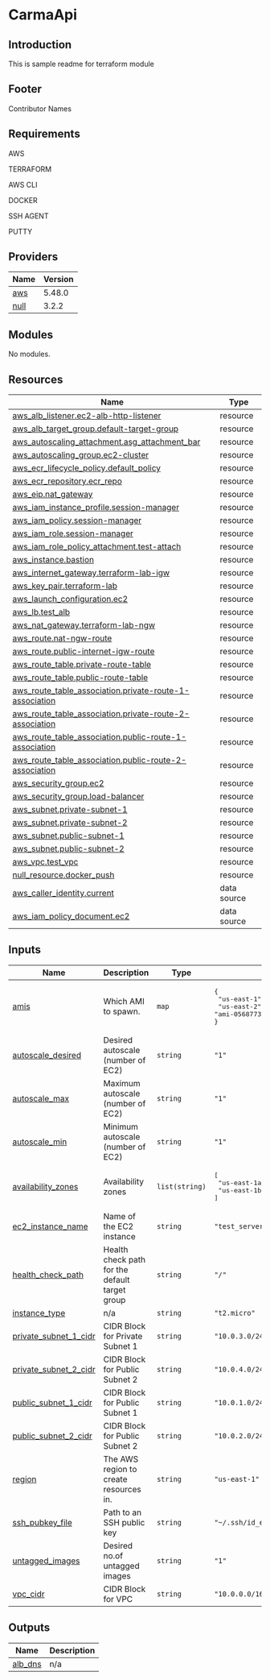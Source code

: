 # CarmaApi
## Introduction
This is sample readme for terraform module
<!-- BEGIN_AUTOMATED_TF_DOCS_BLOCK -->
<!-- END_AUTOMATED_TF_DOCS_BLOCK -->
## Footer
Contributor Names
<!-- BEGIN_TF_DOCS -->
## Requirements

AWS

TERRAFORM

AWS CLI

DOCKER

SSH AGENT

PUTTY

## Providers

| Name | Version |
|------|---------|
| <a name="provider_aws"></a> [aws](#provider\_aws) | 5.48.0 |
| <a name="provider_null"></a> [null](#provider\_null) | 3.2.2 |

## Modules

No modules.

## Resources

| Name | Type |
|------|------|
| [aws_alb_listener.ec2-alb-http-listener](https://registry.terraform.io/providers/hashicorp/aws/latest/docs/resources/alb_listener) | resource |
| [aws_alb_target_group.default-target-group](https://registry.terraform.io/providers/hashicorp/aws/latest/docs/resources/alb_target_group) | resource |
| [aws_autoscaling_attachment.asg_attachment_bar](https://registry.terraform.io/providers/hashicorp/aws/latest/docs/resources/autoscaling_attachment) | resource |
| [aws_autoscaling_group.ec2-cluster](https://registry.terraform.io/providers/hashicorp/aws/latest/docs/resources/autoscaling_group) | resource |
| [aws_ecr_lifecycle_policy.default_policy](https://registry.terraform.io/providers/hashicorp/aws/latest/docs/resources/ecr_lifecycle_policy) | resource |
| [aws_ecr_repository.ecr_repo](https://registry.terraform.io/providers/hashicorp/aws/latest/docs/resources/ecr_repository) | resource |
| [aws_eip.nat_gateway](https://registry.terraform.io/providers/hashicorp/aws/latest/docs/resources/eip) | resource |
| [aws_iam_instance_profile.session-manager](https://registry.terraform.io/providers/hashicorp/aws/latest/docs/resources/iam_instance_profile) | resource |
| [aws_iam_policy.session-manager](https://registry.terraform.io/providers/hashicorp/aws/latest/docs/resources/iam_policy) | resource |
| [aws_iam_role.session-manager](https://registry.terraform.io/providers/hashicorp/aws/latest/docs/resources/iam_role) | resource |
| [aws_iam_role_policy_attachment.test-attach](https://registry.terraform.io/providers/hashicorp/aws/latest/docs/resources/iam_role_policy_attachment) | resource |
| [aws_instance.bastion](https://registry.terraform.io/providers/hashicorp/aws/latest/docs/resources/instance) | resource |
| [aws_internet_gateway.terraform-lab-igw](https://registry.terraform.io/providers/hashicorp/aws/latest/docs/resources/internet_gateway) | resource |
| [aws_key_pair.terraform-lab](https://registry.terraform.io/providers/hashicorp/aws/latest/docs/resources/key_pair) | resource |
| [aws_launch_configuration.ec2](https://registry.terraform.io/providers/hashicorp/aws/latest/docs/resources/launch_configuration) | resource |
| [aws_lb.test_alb](https://registry.terraform.io/providers/hashicorp/aws/latest/docs/resources/lb) | resource |
| [aws_nat_gateway.terraform-lab-ngw](https://registry.terraform.io/providers/hashicorp/aws/latest/docs/resources/nat_gateway) | resource |
| [aws_route.nat-ngw-route](https://registry.terraform.io/providers/hashicorp/aws/latest/docs/resources/route) | resource |
| [aws_route.public-internet-igw-route](https://registry.terraform.io/providers/hashicorp/aws/latest/docs/resources/route) | resource |
| [aws_route_table.private-route-table](https://registry.terraform.io/providers/hashicorp/aws/latest/docs/resources/route_table) | resource |
| [aws_route_table.public-route-table](https://registry.terraform.io/providers/hashicorp/aws/latest/docs/resources/route_table) | resource |
| [aws_route_table_association.private-route-1-association](https://registry.terraform.io/providers/hashicorp/aws/latest/docs/resources/route_table_association) | resource |
| [aws_route_table_association.private-route-2-association](https://registry.terraform.io/providers/hashicorp/aws/latest/docs/resources/route_table_association) | resource |
| [aws_route_table_association.public-route-1-association](https://registry.terraform.io/providers/hashicorp/aws/latest/docs/resources/route_table_association) | resource |
| [aws_route_table_association.public-route-2-association](https://registry.terraform.io/providers/hashicorp/aws/latest/docs/resources/route_table_association) | resource |
| [aws_security_group.ec2](https://registry.terraform.io/providers/hashicorp/aws/latest/docs/resources/security_group) | resource |
| [aws_security_group.load-balancer](https://registry.terraform.io/providers/hashicorp/aws/latest/docs/resources/security_group) | resource |
| [aws_subnet.private-subnet-1](https://registry.terraform.io/providers/hashicorp/aws/latest/docs/resources/subnet) | resource |
| [aws_subnet.private-subnet-2](https://registry.terraform.io/providers/hashicorp/aws/latest/docs/resources/subnet) | resource |
| [aws_subnet.public-subnet-1](https://registry.terraform.io/providers/hashicorp/aws/latest/docs/resources/subnet) | resource |
| [aws_subnet.public-subnet-2](https://registry.terraform.io/providers/hashicorp/aws/latest/docs/resources/subnet) | resource |
| [aws_vpc.test_vpc](https://registry.terraform.io/providers/hashicorp/aws/latest/docs/resources/vpc) | resource |
| [null_resource.docker_push](https://registry.terraform.io/providers/hashicorp/null/latest/docs/resources/resource) | resource |
| [aws_caller_identity.current](https://registry.terraform.io/providers/hashicorp/aws/latest/docs/data-sources/caller_identity) | data source |
| [aws_iam_policy_document.ec2](https://registry.terraform.io/providers/hashicorp/aws/latest/docs/data-sources/iam_policy_document) | data source |

## Inputs

| Name | Description | Type | Default | Required |
|------|-------------|------|---------|:--------:|
| <a name="input_amis"></a> [amis](#input\_amis) | Which AMI to spawn. | `map` | <pre>{<br>  "us-east-1": "ami-07caf09b362be10b8",<br>  "us-east-2": "ami-0568773882d492fc8"<br>}</pre> | no |
| <a name="input_autoscale_desired"></a> [autoscale\_desired](#input\_autoscale\_desired) | Desired autoscale (number of EC2) | `string` | `"1"` | no |
| <a name="input_autoscale_max"></a> [autoscale\_max](#input\_autoscale\_max) | Maximum autoscale (number of EC2) | `string` | `"1"` | no |
| <a name="input_autoscale_min"></a> [autoscale\_min](#input\_autoscale\_min) | Minimum autoscale (number of EC2) | `string` | `"1"` | no |
| <a name="input_availability_zones"></a> [availability\_zones](#input\_availability\_zones) | Availability zones | `list(string)` | <pre>[<br>  "us-east-1a",<br>  "us-east-1b"<br>]</pre> | no |
| <a name="input_ec2_instance_name"></a> [ec2\_instance\_name](#input\_ec2\_instance\_name) | Name of the EC2 instance | `string` | `"test_server"` | no |
| <a name="input_health_check_path"></a> [health\_check\_path](#input\_health\_check\_path) | Health check path for the default target group | `string` | `"/"` | no |
| <a name="input_instance_type"></a> [instance\_type](#input\_instance\_type) | n/a | `string` | `"t2.micro"` | no |
| <a name="input_private_subnet_1_cidr"></a> [private\_subnet\_1\_cidr](#input\_private\_subnet\_1\_cidr) | CIDR Block for Private Subnet 1 | `string` | `"10.0.3.0/24"` | no |
| <a name="input_private_subnet_2_cidr"></a> [private\_subnet\_2\_cidr](#input\_private\_subnet\_2\_cidr) | CIDR Block for Public Subnet 2 | `string` | `"10.0.4.0/24"` | no |
| <a name="input_public_subnet_1_cidr"></a> [public\_subnet\_1\_cidr](#input\_public\_subnet\_1\_cidr) | CIDR Block for Public Subnet 1 | `string` | `"10.0.1.0/24"` | no |
| <a name="input_public_subnet_2_cidr"></a> [public\_subnet\_2\_cidr](#input\_public\_subnet\_2\_cidr) | CIDR Block for Public Subnet 2 | `string` | `"10.0.2.0/24"` | no |
| <a name="input_region"></a> [region](#input\_region) | The AWS region to create resources in. | `string` | `"us-east-1"` | no |
| <a name="input_ssh_pubkey_file"></a> [ssh\_pubkey\_file](#input\_ssh\_pubkey\_file) | Path to an SSH public key | `string` | `"~/.ssh/id_ed25519.pub"` | no |
| <a name="input_untagged_images"></a> [untagged\_images](#input\_untagged\_images) | Desired no.of untagged images | `string` | `"1"` | no |
| <a name="input_vpc_cidr"></a> [vpc\_cidr](#input\_vpc\_cidr) | CIDR Block for VPC | `string` | `"10.0.0.0/16"` | no |

## Outputs

| Name | Description |
|------|-------------|
| <a name="output_alb_dns"></a> [alb\_dns](#output\_alb\_dns) | n/a |
<!-- END_TF_DOCS -->
